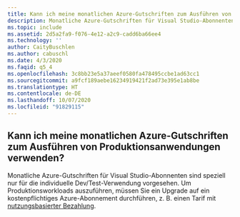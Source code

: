 ```yaml
---
title: Kann ich meine monatlichen Azure-Gutschriften zum Ausführen von Produktionsanwendungen verwenden?
description: Monatliche Azure-Gutschriften für Visual Studio-Abonnenten sind speziell nur für die individuelle Dev/Test-Verwendung vorgesehen. Um Produktionsworkloads auszuführen,...
ms.topic: include
ms.assetid: 2d5a2fa9-f076-4e12-a2c9-cadd6ba66ee4
ms.technology: ''
author: CaityBuschlen
ms.author: cabuschl
ms.date: 4/3/2020
ms.faqid: q5_4
ms.openlocfilehash: 3c8bb23e5a37aeef0580fa478495ccbe1ad63cc1
ms.sourcegitcommit: a9fcf189aebe16234919421f2ad73e395e1ab8be
ms.translationtype: HT
ms.contentlocale: de-DE
ms.lasthandoff: 10/07/2020
ms.locfileid: "91829115"
---
```

## <a name="can-i-use-my-monthly-azure-credits-to-run-production-applications"></a>Kann ich meine monatlichen Azure-Gutschriften zum Ausführen von Produktionsanwendungen verwenden?

Monatliche Azure-Gutschriften für Visual Studio-Abonnenten sind speziell nur für die individuelle Dev/Test-Verwendung vorgesehen. Um Produktionsworkloads auszuführen, müssen Sie ein Upgrade auf ein kostenpflichtiges Azure-Abonnement durchführen, z. B. einen Tarif mit [nutzungsbasierter Bezahlung](https://azure.microsoft.com/offers/ms-azr-0003p/).
